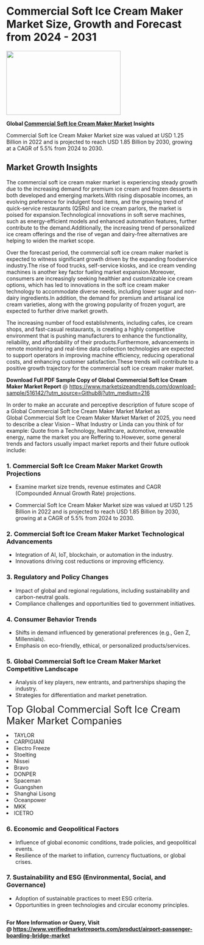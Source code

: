 <H1>Commercial Soft Ice Cream Maker Market Size, Growth and Forecast from 2024 - 2031</H1><img class="aligncenter size-medium wp-image-584254" src="https://thirdeyenews.in/wp-content/uploads/2024/09/Global-Market-Research-300x168.jpeg" alt="" width="300" height="168" /><p><strong>Global&nbsp;<a href="https://www.marketsizeandtrends.com/download-sample/516142/?utm_source=Github8j?utm_medium=216">Commercial Soft Ice Cream Maker Market</a> Insights</strong></p><p>Commercial Soft Ice Cream Maker Market size was valued at USD 1.25 Billion in 2022 and is projected to reach USD 1.85 Billion by 2030, growing at a CAGR of 5.5% from 2024 to 2030.</p><p><h2>Market Growth Insights</h2> <p>The commercial soft ice cream maker market is experiencing steady growth due to the increasing demand for premium ice cream and frozen desserts in both developed and emerging markets.With rising disposable incomes, an evolving preference for indulgent food items, and the growing trend of quick-service restaurants (QSRs) and ice cream parlors, the market is poised for expansion.Technological innovations in soft serve machines, such as energy-efficient models and enhanced automation features, further contribute to the demand.Additionally, the increasing trend of personalized ice cream offerings and the rise of vegan and dairy-free alternatives are helping to widen the market scope.</p> <p>Over the forecast period, the commercial soft ice cream maker market is expected to witness significant growth driven by the expanding foodservice industry.The rise of food trucks, self-service kiosks, and ice cream vending machines is another key factor fueling market expansion.Moreover, consumers are increasingly seeking healthier and customizable ice cream options, which has led to innovations in the soft ice cream maker technology to accommodate diverse needs, including lower sugar and non-dairy ingredients.In addition, the demand for premium and artisanal ice cream varieties, along with the growing popularity of frozen yogurt, are expected to further drive market growth.</p> <p>The increasing number of food establishments, including cafes, ice cream shops, and fast-casual restaurants, is creating a highly competitive environment that is pushing manufacturers to enhance the functionality, reliability, and affordability of their products.Furthermore, advancements in remote monitoring and real-time data collection technologies are expected to support operators in improving machine efficiency, reducing operational costs, and enhancing customer satisfaction.These trends will contribute to a positive growth trajectory for the commercial soft ice cream maker market.</p> <p><span class=""><strong>Download Full PDF Sample Copy of Global Commercial Soft Ice Cream Maker Market Report</strong> @ <a href="https://www.marketsizeandtrends.com/download-sample/516142/?utm_source=Github8j?utm_medium=216" target="_blank">https://www.marketsizeandtrends.com/download-sample/516142/?utm_source=Github8j?utm_medium=216</a></span></p><p>In order to make an accurate and perceptive description of future scope of a Global&nbsp;Commercial Soft Ice Cream Maker Market Market as Global&nbsp;Commercial Soft Ice Cream Maker Market Market of 2025, you need to describe a clear Vision &ndash; What Industry or Linda can you think of for example: Quote from a Technology, healthcare, automotive, renewable energy, name the market you are Reffering to.However, some general trends and factors usually impact market reports and their future outlook include:</p><h3>1.&nbsp;<strong>Commercial Soft Ice Cream Maker Market Growth Projections</strong></h3><ul><li>Examine market size trends, revenue estimates and CAGR (Compounded Annual Growth Rate) projections.</li><li><p>Commercial Soft Ice Cream Maker Market size was valued at USD 1.25 Billion in 2022 and is projected to reach USD 1.85 Billion by 2030, growing at a CAGR of 5.5% from 2024 to 2030.</p></li></ul><h3>2.&nbsp;<strong>Commercial Soft Ice Cream Maker Market Technological Advancements</strong></h3><ul><li>Integration of AI, IoT, blockchain, or automation in the industry.</li><li>Innovations driving cost reductions or improving efficiency.</li></ul><h3>3.&nbsp;<strong>Regulatory and Policy Changes</strong></h3><ul><li>Impact of global and regional regulations, including sustainability and carbon-neutral goals.</li><li>Compliance challenges and opportunities tied to government initiatives.</li></ul><h3>4.&nbsp;<strong>Consumer Behavior Trends</strong></h3><ul><li>Shifts in demand influenced by generational preferences (e.g., Gen Z, Millennials).</li><li>Emphasis on eco-friendly, ethical, or personalized products/services.</li></ul><h3>5.&nbsp;<strong>Global Commercial Soft Ice Cream Maker Market Competitive Landscape</strong></h3><ul><li>Analysis of key players, new entrants, and partnerships shaping the industry.</li><li>Strategies for differentiation and market penetration.</li></ul><p data-pm-slice="1 1 []"><span style="color: inherit; font-family: inherit; font-size: 25px;">Top Global Commercial Soft Ice Cream Maker Market Companies</span></p><div class="" data-test-id=""><p><li>TAYLOR</li><li> CARPIGIANI</li><li> Electro Freeze</li><li> Stoelting</li><li> Nissei</li><li> Bravo</li><li> DONPER</li><li> Spaceman</li><li> Guangshen</li><li> Shanghai Lisong</li><li> Oceanpower</li><li> MKK</li><li> ICETRO</li></p></div><h3>6.&nbsp;<strong>Economic and Geopolitical Factors</strong></h3><ul><li>Influence of global economic conditions, trade policies, and geopolitical events.</li><li>Resilience of the market to inflation, currency fluctuations, or global crises.</li></ul><h3>7.&nbsp;<strong>Sustainability and ESG (Environmental, Social, and Governance)</strong></h3><ul><li>Adoption of sustainable practices to meet ESG criteria.</li><li>Opportunities in green technologies and circular economy principles.</li></ul><h2><strong style="font-size: 14px;">For More Information or Query, Visit @&nbsp;</strong><a style="background-color: #ffffff; font-size: 14px;" href="https://www.marketsizeandtrends.com/report/commercial-soft-ice-cream-maker-market/" target="_blank">https://www.verifiedmarketreports.com/product/airport-passenger-boarding-bridge-market</a></h2>